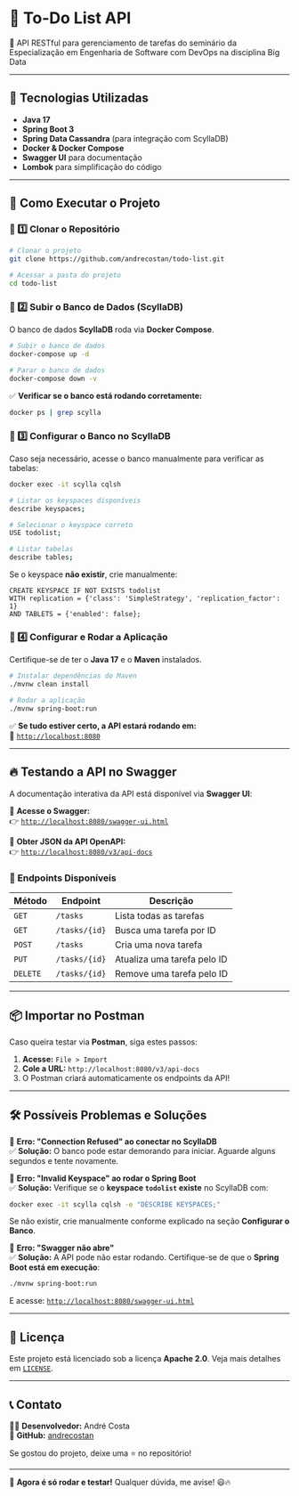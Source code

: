 # 📝 To-Do List API

🚀 API RESTful para gerenciamento de tarefas do seminário da Especialização em Engenharia de Software com DevOps na disciplina Big Data

---

## 📌 Tecnologias Utilizadas

- **Java 17**
- **Spring Boot 3**
- **Spring Data Cassandra** (para integração com ScyllaDB)
- **Docker & Docker Compose**
- **Swagger UI** para documentação
- **Lombok** para simplificação do código

---

## 🚀 Como Executar o Projeto

### 📌 1️⃣ Clonar o Repositório

```sh
# Clonar o projeto
git clone https://github.com/andrecostan/todo-list.git

# Acessar a pasta do projeto
cd todo-list
```

### 📌 2️⃣ Subir o Banco de Dados (ScyllaDB)

O banco de dados **ScyllaDB** roda via **Docker Compose**.

```sh
# Subir o banco de dados
docker-compose up -d

# Parar o banco de dados
docker-compose down -v
```

✅ **Verificar se o banco está rodando corretamente:**

```sh
docker ps | grep scylla
```

### 📌 3️⃣ Configurar o Banco no ScyllaDB

Caso seja necessário, acesse o banco manualmente para verificar as tabelas:

```sh
docker exec -it scylla cqlsh

# Listar os keyspaces disponíveis
describe keyspaces;

# Selecionar o keyspace correto
USE todolist;

# Listar tabelas
describe tables;
```

Se o keyspace **não existir**, crie manualmente:

```cql
CREATE KEYSPACE IF NOT EXISTS todolist
WITH replication = {'class': 'SimpleStrategy', 'replication_factor': 1}
AND TABLETS = {'enabled': false};
```

### 📌 4️⃣ Configurar e Rodar a Aplicação

Certifique-se de ter o **Java 17** e o **Maven** instalados.

```sh
# Instalar dependências do Maven
./mvnw clean install

# Rodar a aplicação
./mvnw spring-boot:run
```

✅ **Se tudo estiver certo, a API estará rodando em:**\
📌 [`http://localhost:8080`](http://localhost:8080)

---

## 🔥 Testando a API no Swagger

A documentação interativa da API está disponível via **Swagger UI**:

📌 **Acesse o Swagger:**\
👉 [`http://localhost:8080/swagger-ui.html`](http://localhost:8080/swagger-ui.html)

📌 **Obter JSON da API OpenAPI:**\
👉 [`http://localhost:8080/v3/api-docs`](http://localhost:8080/v3/api-docs)

### **🔹 Endpoints Disponíveis**

| Método   | Endpoint      | Descrição                   |
| -------- | ------------- | --------------------------- |
| `GET`    | `/tasks`      | Lista todas as tarefas      |
| `GET`    | `/tasks/{id}` | Busca uma tarefa por ID     |
| `POST`   | `/tasks`      | Cria uma nova tarefa        |
| `PUT`    | `/tasks/{id}` | Atualiza uma tarefa pelo ID |
| `DELETE` | `/tasks/{id}` | Remove uma tarefa pelo ID   |

---

## 📦 **Importar no Postman**

Caso queira testar via **Postman**, siga estes passos:

1. **Acesse:** `File > Import`
2. **Cole a URL:** `http://localhost:8080/v3/api-docs`
3. O Postman criará automaticamente os endpoints da API!

---

## 🛠 Possíveis Problemas e Soluções

🔴 **Erro: "Connection Refused" ao conectar no ScyllaDB**\
✅ **Solução:** O banco pode estar demorando para iniciar. Aguarde alguns segundos e tente novamente.

🔴 **Erro: "Invalid Keyspace" ao rodar o Spring Boot**\
✅ **Solução:** Verifique se o **keyspace ****`todolist`**** existe** no ScyllaDB com:

```sh
docker exec -it scylla cqlsh -e "DESCRIBE KEYSPACES;"
```

Se não existir, crie manualmente conforme explicado na seção **Configurar o Banco**.

🔴 **Erro: "Swagger não abre"**\
✅ **Solução:** A API pode não estar rodando. Certifique-se de que o **Spring Boot está em execução**:

```sh
./mvnw spring-boot:run
```

E acesse: [`http://localhost:8080/swagger-ui.html`](http://localhost:8080/swagger-ui.html)

---

## 📜 Licença

Este projeto está licenciado sob a licença **Apache 2.0**. Veja mais detalhes em [`LICENSE`](LICENSE).

---

## 📞 Contato

👨‍💻 **Desenvolvedor:** André Costa\
🔗 **GitHub:** [andrecostan](https://github.com/andrecostan)

Se gostou do projeto, deixe uma ⭐ no repositório!

---

🚀 **Agora é só rodar e testar!** Qualquer dúvida, me avise! 😃🔥


